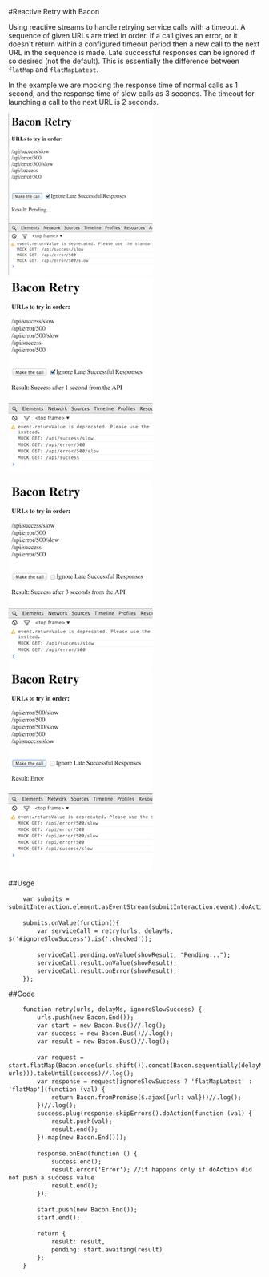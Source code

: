 #Reactive Retry with Bacon

Using reactive streams to handle retrying service calls with a timeout. A sequence of given URLs are tried in order.
If a call gives an error, or it doesn't return within a configured timeout period then a new call to the next URL in the
sequence is made. Late successful responses can  be ignored if so desired (not the default). This is essentially the
difference between <code>flatMap</code> and <code>flatMapLatest</code>.

In the example we are mocking the
response time of normal calls as 1 second, and the response time of slow calls as 3 seconds. The timeout for
launching a call to the next URL is 2 seconds.


![ ](screen1.png) ![ ](screen2.png)

![ ](screen3.png) ![ ](screen4.png)

##Usge

        var submits = submitInteraction.element.asEventStream(submitInteraction.event).doAction('.preventDefault');

        submits.onValue(function(){
            var serviceCall = retry(urls, delayMs, $('#ignoreSlowSuccess').is(':checked'));

            serviceCall.pending.onValue(showResult, "Pending...");
            serviceCall.result.onValue(showResult);
            serviceCall.result.onError(showResult);
        });

##Code

        function retry(urls, delayMs, ignoreSlowSuccess) {
            urls.push(new Bacon.End());
            var start = new Bacon.Bus()//.log();
            var success = new Bacon.Bus()//.log();
            var result = new Bacon.Bus()//.log();

            var request = start.flatMap(Bacon.once(urls.shift()).concat(Bacon.sequentially(delayMs, urls))).takeUntil(success)//.log();
            var response = request[ignoreSlowSuccess ? 'flatMapLatest' : 'flatMap'](function (val) {
                return Bacon.fromPromise($.ajax({url: val}))//.log();
            })//.log();
            success.plug(response.skipErrors().doAction(function (val) {
                result.push(val);
                result.end();
            }).map(new Bacon.End()));

            response.onEnd(function () {
                success.end();
                result.error('Error'); //it happens only if doAction did not push a success value
                result.end();
            });

            start.push(new Bacon.End());
            start.end();

            return {
                result: result,
                pending: start.awaiting(result)
            };
        }